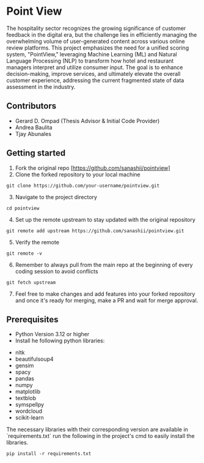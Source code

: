 # Point View
<p>The hospitality sector recognizes the growing significance of customer feedback in the digital era, but the challenge lies in efficiently managing the overwhelming volume of user-generated content across various online review platforms. This project emphasizes the need for a unified scoring system, "PointView," leveraging Machine Learning (ML) and Natural Language Processing (NLP) to transform how hotel and restaurant managers interpret and utilize consumer input. The goal is to enhance decision-making, improve services, and ultimately elevate the overall customer experience, addressing the current fragmented state of data assessment in the industry.</p>

## Contributors
- Gerard D. Ompad (Thesis Advisor & Initial Code Provider)
- Andrea Baulita
- Tjay Abunales

## Getting started
1. Fork the original repo [https://github.com/sanashii/pointview]
2. Clone the forked repository to your local machine
```git
git clone https://github.com/your-username/pointview.git
```
3. Navigate to the project directory
```git
cd pointview
```
4. Set up the remote upstream to stay updated with the original repository
```git
git remote add upstream https://github.com/sanashii/pointview.git
```
5. Verify the remote
```git
git remote -v
```
6. Remember to always pull from the main repo at the beginning of every coding session to avoid conflicts
```git
git fetch upstream
```
7. Feel free to make changes and add features into your forked repository and once it's ready for merging, make a PR and wait for merge approval.

## Prerequisites 
- Python Version 3.12 or higher
- Install he following python libraries:
<ul>
    <li>nltk</li>
    <li>beautifulsoup4</li>
    <li>gensim</li>
    <li>spacy</li>
    <li>pandas</li>
    <li>numpy</li>
    <li>matplotlib</li>
    <li>textblob</li>
    <li>symspellpy</li>
    <li>wordcloud</li>
    <li>scikit-learn</li>
</ul>
<tab>The necessary libraries with their corresponding version are available in `requirements.txt` run the following in the project's cmd to easily install the libraries.</tab>

```pip
pip install -r requirements.txt
```

